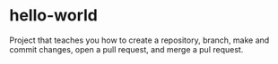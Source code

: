 # hello-world
Project that teaches you how to create a repository, branch, make and commit changes, open a pull request, and merge a pul request.
